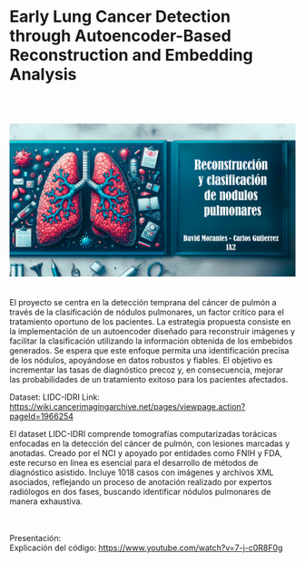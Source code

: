 # Early Lung Cancer Detection through Autoencoder-Based Reconstruction and Embedding Analysis

<br><br><br>
![banner](https://github.com/PhantomBlack219/IA2/blob/main/BANNER.png)
<br><br><br>
El proyecto se centra en la detección temprana del cáncer de pulmón a través de la clasificación de nódulos pulmonares, un factor crítico para el tratamiento oportuno de los pacientes. La estrategia propuesta consiste en la implementación de un autoencoder diseñado para reconstruir imágenes y facilitar la clasificación utilizando la información obtenida de los embebidos generados. Se espera que este enfoque permita una identificación precisa de los nódulos, apoyándose en datos robustos y fiables. El objetivo es incrementar las tasas de diagnóstico precoz y, en consecuencia, mejorar las probabilidades de un tratamiento exitoso para los pacientes afectados.

Dataset: LIDC-IDRI
Link: https://wiki.cancerimagingarchive.net/pages/viewpage.action?pageId=1966254

El dataset LIDC-IDRI comprende tomografías computarizadas torácicas enfocadas en la detección del cáncer de pulmón, con lesiones marcadas y anotadas. Creado por el NCI y apoyado por entidades como FNIH y FDA, este recurso en línea es esencial para el desarrollo de métodos de diagnóstico asistido. Incluye 1018 casos con imágenes y archivos XML asociados, reflejando un proceso de anotación realizado por expertos radiólogos en dos fases, buscando identificar nódulos pulmonares de manera exhaustiva. <br><br><br>

Presentación: <br>
Explicación del código: https://www.youtube.com/watch?v=7-j-c0R8F0g
